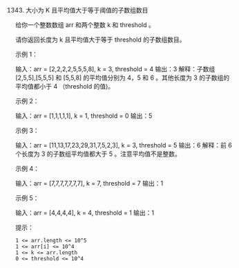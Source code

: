 1343. 大小为 K 且平均值大于等于阈值的子数组数目

给你一个整数数组 arr 和两个整数 k 和 threshold 。

请你返回长度为 k 且平均值大于等于 threshold 的子数组数目。

 

示例 1：

输入：arr = [2,2,2,2,5,5,5,8], k = 3, threshold = 4
输出：3
解释：子数组 [2,5,5],[5,5,5] 和 [5,5,8] 的平均值分别为 4，5 和 6 。其他长度为 3 的子数组的平均值都小于 4 （threshold 的值)。

示例 2：

输入：arr = [1,1,1,1,1], k = 1, threshold = 0
输出：5

示例 3：

输入：arr = [11,13,17,23,29,31,7,5,2,3], k = 3, threshold = 5
输出：6
解释：前 6 个长度为 3 的子数组平均值都大于 5 。注意平均值不是整数。

示例 4：

输入：arr = [7,7,7,7,7,7,7], k = 7, threshold = 7
输出：1

示例 5：

输入：arr = [4,4,4,4], k = 4, threshold = 1
输出：1

 

提示：

    1 <= arr.length <= 10^5
    1 <= arr[i] <= 10^4
    1 <= k <= arr.length
    0 <= threshold <= 10^4

